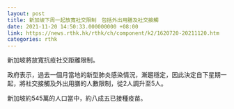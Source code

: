 ```yaml
---
layout: post
title: 新加坡下周一起放寬社交限制　包括外出用膳及社交接觸
date: 2021-11-20 14:50:33.000000000 +08:00
link: https://news.rthk.hk/rthk/ch/component/k2/1620720-20211120.htm
categories: rthk
---
```


新加坡將放寬抗疫社交距離限制。

政府表示，過去一個月當地的新型肺炎感染情況，漸趨穩定，因此決定自下星期一起，將社交接觸及外出用膳的人數限制，從2人調升至5人。

新加坡約545萬的人口當中，約八成五已接種疫苗。
